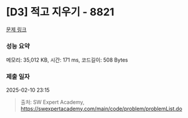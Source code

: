 # [D3] 적고 지우기 - 8821 

[문제 링크](https://swexpertacademy.com/main/code/problem/problemDetail.do?contestProbId=AW37UDPKCgQDFATy) 

### 성능 요약

메모리: 35,012 KB, 시간: 171 ms, 코드길이: 508 Bytes

### 제출 일자

2025-02-10 23:15



> 출처: SW Expert Academy, https://swexpertacademy.com/main/code/problem/problemList.do